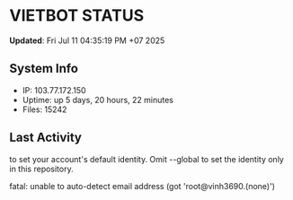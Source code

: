 # VIETBOT STATUS
**Updated**: Fri Jul 11 04:35:19 PM +07 2025

## System Info
- IP: 103.77.172.150
- Uptime: up 5 days, 20 hours, 22 minutes
- Files: 15242

## Last Activity

to set your account's default identity.
Omit --global to set the identity only in this repository.

fatal: unable to auto-detect email address (got 'root@vinh3690.(none)')
